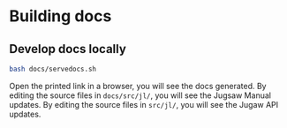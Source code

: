 # Building docs

## Develop docs locally

```bash
bash docs/servedocs.sh
```

Open the printed link in a browser, you will see the docs generated.
By editing the source files in `docs/src/jl/`, you will see the Jugsaw Manual updates.
By editing the source files in `src/jl/`, you will see the Jugaw API updates.
